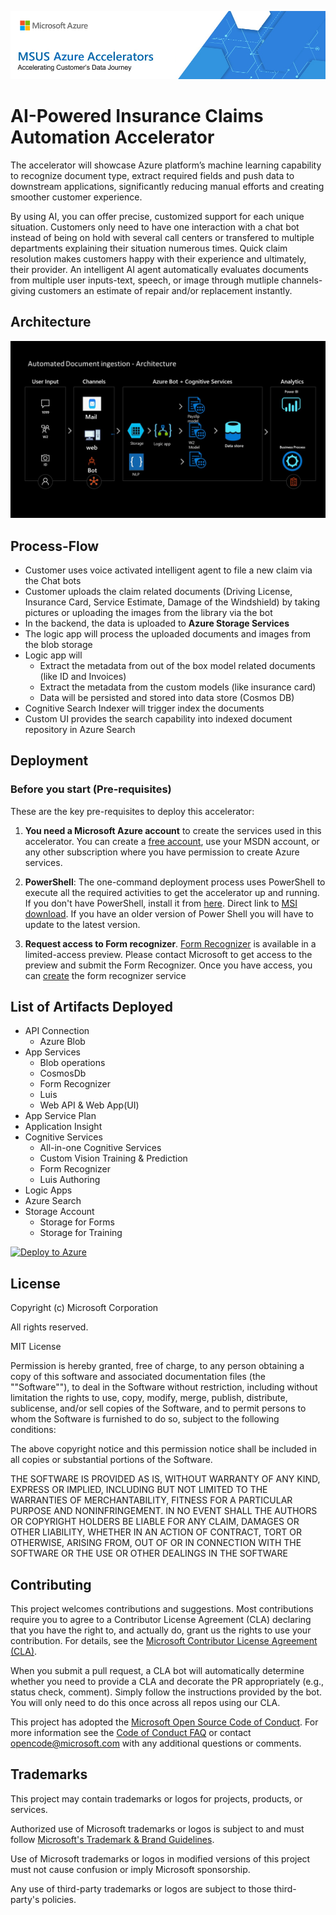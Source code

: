 ![MSUS Solution Accelerator](./images/MSUS%20Solution%20Accelerator%20Banner%20Two_981.png)

# AI-Powered Insurance Claims Automation Accelerator

The accelerator will showcase Azure platform’s machine learning capability to recognize document type, extract required fields and push data to downstream applications, significantly reducing manual efforts and creating smoother customer experience.

By using AI, you can offer precise, customized support for each unique situation. Customers only need to have one interaction with a chat bot instead of being on hold with several call centers or transfered to multiple departments explaining their situation numerous times. Quick claim resolution makes customers happy with their experience and ultimately, their provider. An intelligent AI agent automatically evaluates documents from multiple user inputs-text, speech, or image through mutliple channels-giving customers an estimate of repair and/or replacement instantly.

## Architecture

![Architecture Diagram](/images/architecture.JPG)

## Process-Flow

* Customer uses voice activated intelligent agent to file a new claim via the Chat bots
* Customer uploads the claim related documents (Driving License, Insurance Card, Service Estimate, Damage of the Windshield) by taking pictures or uploading the images from the library via the bot 
* In the backend, the data is uploaded to **Azure Storage Services**
* The logic app will process the uploaded documents and images from the blob storage
* Logic app will
  * Extract the metadata from out of the box model related documents (like ID and Invoices)
  * Extract the metadata from the custom models (like insurance card)
  * Data will be persisted and stored into data store (Cosmos DB)
* Cognitive Search Indexer will trigger index the documents
* Custom UI provides the search capability into indexed document repository in Azure Search

## Deployment

### Before you start (Pre-requisites)

These are the key pre-requisites to deploy this accelerator:

1. **You need a Microsoft Azure account** to create the services used in this accelerator. You can create a [free account](https://azure.microsoft.com/en-us/free/), use your MSDN account, or any other subscription where you have permission to create Azure services.

2. **PowerShell**: The one-command deployment process uses PowerShell to execute all the required activities to get the accelerator up and running. If you don't have PowerShell, install it from [here](https://docs.microsoft.com/en-us/powershell/scripting/install/installing-windows-powershell?view=powershell-6). Direct link to [MSI download](https://github.com/PowerShell/PowerShell/releases/download/v6.2.3/PowerShell-6.2.3-win-x64.msi). If you have an older version of Power Shell you will have to update to the latest version.

3. **Request access to Form recognizer**.  [Form Recognizer](https://learn.microsoft.com/en-us/azure/applied-ai-services/form-recognizer/overview?view=form-recog-3.0.0) is available in a limited-access preview. Please contact Microsoft to get access to the preview and submit the Form Recognizer. Once you have access, you can [create](https://portal.azure.com/?microsoft_azure_marketplace_ItemHideKey=microsoft_azure_cognitiveservices_formUnderstandingPreview#create/Microsoft.CognitiveServicesFormRecognizer) the form recognizer service

## List of Artifacts Deployed

* API Connection
  * Azure Blob
* App Services
  * Blob operations
  * CosmosDb
  * Form Recognizer
  * Luis
  * Web API & Web App(UI)
* App Service Plan
* Application Insight
* Cognitive Services
  * All-in-one Cognitive Services
  * Custom Vision Training & Prediction
  * Form Recognizer
  * Luis Authoring
* Logic Apps
* Azure Search
* Storage Account
  * Storage for Forms
  * Storage for Training

[![Deploy to Azure](https://aka.ms/deploytoazurebutton)](https://portal.azure.com/#create/Microsoft.Template/uri/https%3A%2F%2Fraw.githubusercontent.com%2FMSUSSolutionAccelerators%2FAI-Powered-Insurance-Claims-Automation-Solution-Accelerator%2Fmain%2Ftemplate.json)

## License

Copyright (c) Microsoft Corporation

All rights reserved.

MIT License

Permission is hereby granted, free of charge, to any person obtaining a copy of this software and associated documentation files (the ""Software""), to deal in the Software without restriction, including without limitation the rights to use, copy, modify, merge, publish, distribute, sublicense, and/or sell copies of the Software, and to permit persons to whom the Software is furnished to do so, subject to the following conditions:

The above copyright notice and this permission notice shall be included in all copies or substantial portions of the Software.

THE SOFTWARE IS PROVIDED AS IS, WITHOUT WARRANTY OF ANY KIND, EXPRESS OR IMPLIED, INCLUDING BUT NOT LIMITED TO THE WARRANTIES OF MERCHANTABILITY, FITNESS FOR A PARTICULAR PURPOSE AND NONINFRINGEMENT. IN NO EVENT SHALL THE AUTHORS OR COPYRIGHT HOLDERS BE LIABLE FOR ANY CLAIM, DAMAGES OR OTHER LIABILITY, WHETHER IN AN ACTION OF CONTRACT, TORT OR OTHERWISE, ARISING FROM, OUT OF OR IN CONNECTION WITH THE SOFTWARE OR THE USE OR OTHER DEALINGS IN THE SOFTWARE

## Contributing

This project welcomes contributions and suggestions.  Most contributions require you to agree to a
Contributor License Agreement (CLA) declaring that you have the right to, and actually do, grant us
the rights to use your contribution. For details, see the [Microsoft Contributor License Agreement (CLA)](https://opensource.microsoft.com/pdf/microsoft-contribution-license-agreement.pdf).

When you submit a pull request, a CLA bot will automatically determine whether you need to provide
a CLA and decorate the PR appropriately (e.g., status check, comment). Simply follow the instructions
provided by the bot. You will only need to do this once across all repos using our CLA.

This project has adopted the [Microsoft Open Source Code of Conduct](https://opensource.microsoft.com/codeofconduct/).
For more information see the [Code of Conduct FAQ](https://opensource.microsoft.com/codeofconduct/faq/) or
contact [opencode@microsoft.com](mailto:opencode@microsoft.com) with any additional questions or comments.

## Trademarks

This project may contain trademarks or logos for projects, products, or services.

Authorized use of Microsoft trademarks or logos is subject to and must follow [Microsoft's Trademark & Brand Guidelines](https://www.microsoft.com/en-us/legal/intellectualproperty/trademarks/usage/general).

Use of Microsoft trademarks or logos in modified versions of this project must not cause confusion or imply Microsoft sponsorship.

Any use of third-party trademarks or logos are subject to those third-party's policies.
